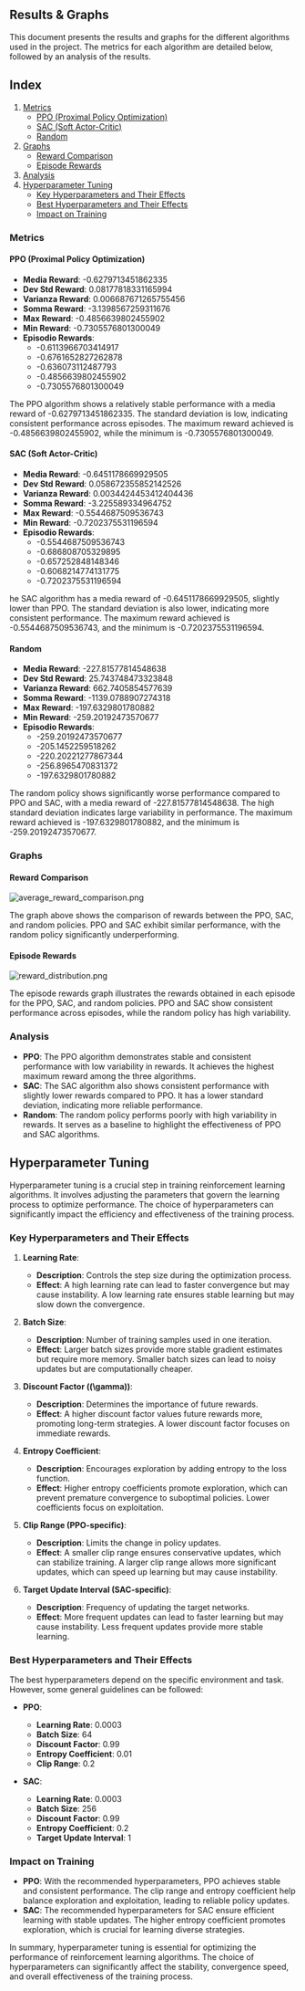 ## Results & Graphs

This document presents the results and graphs for the different algorithms used in the project. The metrics for each algorithm are detailed below, followed by an analysis of the results.

## Index
1. [Metrics](#metrics)
   - [PPO (Proximal Policy Optimization)](#ppo-proximal-policy-optimization)
   - [SAC (Soft Actor-Critic)](#sac-soft-actor-critic)
   - [Random](#random)
2. [Graphs](#graphs)
   - [Reward Comparison](#reward-comparison)
   - [Episode Rewards](#episode-rewards)
3. [Analysis](#analysis)
4. [Hyperparameter Tuning](#hyperparameter-tuning)
   - [Key Hyperparameters and Their Effects](#key-hyperparameters-and-their-effects)
   - [Best Hyperparameters and Their Effects](#best-hyperparameters-and-their-effects)
   - [Impact on Training](#impact-on-training)


### Metrics

#### PPO (Proximal Policy Optimization)
- **Media Reward**: -0.6279713451862335
- **Dev Std Reward**: 0.08177818331165994
- **Varianza Reward**: 0.006687671265755456
- **Somma Reward**: -3.1398567259311676
- **Max Reward**: -0.4856639802455902
- **Min Reward**: -0.7305576801300049
- **Episodio Rewards**:
  - -0.6113966703414917
  - -0.6761652827262878
  - -0.636073112487793
  - -0.4856639802455902
  - -0.7305576801300049

The PPO algorithm shows a relatively stable performance with a media reward of -0.6279713451862335. The standard deviation is low, indicating consistent performance across episodes. The maximum reward achieved is -0.4856639802455902, while the minimum is -0.7305576801300049. 

#### SAC (Soft Actor-Critic)
- **Media Reward**: -0.6451178669929505
- **Dev Std Reward**: 0.058672355852142526
- **Varianza Reward**: 0.0034424453412404436
- **Somma Reward**: -3.225589334964752
- **Max Reward**: -0.5544687509536743
- **Min Reward**: -0.7202375531196594
- **Episodio Rewards**:
  - -0.5544687509536743
  - -0.686808705329895
  - -0.657252848148346
  - -0.6068214774131775
  - -0.7202375531196594

he SAC algorithm has a media reward of -0.6451178669929505, slightly lower than PPO. The standard deviation is also lower, indicating more consistent performance. The maximum reward achieved is -0.5544687509536743, and the minimum is -0.7202375531196594.

#### Random
- **Media Reward**: -227.81577814548638
- **Dev Std Reward**: 25.743748473323848
- **Varianza Reward**: 662.7405854577639
- **Somma Reward**: -1139.0788907274318
- **Max Reward**: -197.6329801780882
- **Min Reward**: -259.20192473570677
- **Episodio Rewards**:
  - -259.20192473570677
  - -205.1452259518262
  - -220.20221277867344
  - -256.8965470831372
  - -197.6329801780882

The random policy shows significantly worse performance compared to PPO and SAC, with a media reward of -227.81577814548638. The high standard deviation indicates large variability in performance. The maximum reward achieved is -197.6329801780882, and the minimum is -259.20192473570677.

### Graphs

#### Reward Comparison

![average_reward_comparison.png](../results/plots/average_reward_comparison.png)

The graph above shows the comparison of rewards between the PPO, SAC, and random policies. PPO and SAC exhibit similar performance, with the random policy significantly underperforming.

#### Episode Rewards

![reward_distribution.png](../results/plots/reward_distribution.png)

The episode rewards graph illustrates the rewards obtained in each episode for the PPO, SAC, and random policies. PPO and SAC show consistent performance across episodes, while the random policy has high variability.

### Analysis

- **PPO**: The PPO algorithm demonstrates stable and consistent performance with low variability in rewards. It achieves the highest maximum reward among the three algorithms.
- **SAC**: The SAC algorithm also shows consistent performance with slightly lower rewards compared to PPO. It has a lower standard deviation, indicating more reliable performance.
- **Random**: The random policy performs poorly with high variability in rewards. It serves as a baseline to highlight the effectiveness of PPO and SAC algorithms.

## Hyperparameter Tuning

Hyperparameter tuning is a crucial step in training reinforcement learning algorithms. It involves adjusting the parameters that govern the learning process to optimize performance. The choice of hyperparameters can significantly impact the efficiency and effectiveness of the training process.

### Key Hyperparameters and Their Effects

1. **Learning Rate**: 
   - **Description**: Controls the step size during the optimization process.
   - **Effect**: A high learning rate can lead to faster convergence but may cause instability. A low learning rate ensures stable learning but may slow down the convergence.

2. **Batch Size**:
   - **Description**: Number of training samples used in one iteration.
   - **Effect**: Larger batch sizes provide more stable gradient estimates but require more memory. Smaller batch sizes can lead to noisy updates but are computationally cheaper.

3. **Discount Factor (\(\gamma\))**:
   - **Description**: Determines the importance of future rewards.
   - **Effect**: A higher discount factor values future rewards more, promoting long-term strategies. A lower discount factor focuses on immediate rewards.

4. **Entropy Coefficient**:
   - **Description**: Encourages exploration by adding entropy to the loss function.
   - **Effect**: Higher entropy coefficients promote exploration, which can prevent premature convergence to suboptimal policies. Lower coefficients focus on exploitation.

5. **Clip Range (PPO-specific)**:
   - **Description**: Limits the change in policy updates.
   - **Effect**: A smaller clip range ensures conservative updates, which can stabilize training. A larger clip range allows more significant updates, which can speed up learning but may cause instability.

6. **Target Update Interval (SAC-specific)**:
   - **Description**: Frequency of updating the target networks.
   - **Effect**: More frequent updates can lead to faster learning but may cause instability. Less frequent updates provide more stable learning.

### Best Hyperparameters and Their Effects

The best hyperparameters depend on the specific environment and task. However, some general guidelines can be followed:

- **PPO**:
  - **Learning Rate**: 0.0003
  - **Batch Size**: 64
  - **Discount Factor**: 0.99
  - **Entropy Coefficient**: 0.01
  - **Clip Range**: 0.2

- **SAC**:
  - **Learning Rate**: 0.0003
  - **Batch Size**: 256
  - **Discount Factor**: 0.99
  - **Entropy Coefficient**: 0.2
  - **Target Update Interval**: 1

### Impact on Training

- **PPO**: With the recommended hyperparameters, PPO achieves stable and consistent performance. The clip range and entropy coefficient help balance exploration and exploitation, leading to reliable policy updates.
- **SAC**: The recommended hyperparameters for SAC ensure efficient learning with stable updates. The higher entropy coefficient promotes exploration, which is crucial for learning diverse strategies.

In summary, hyperparameter tuning is essential for optimizing the performance of reinforcement learning algorithms. The choice of hyperparameters can significantly affect the stability, convergence speed, and overall effectiveness of the training process.